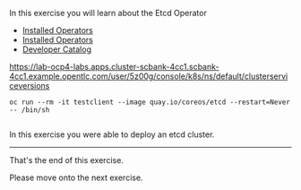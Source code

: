 In this exercise you will learn about the Etcd Operator

* [Installed Operators](%console_url%/ns/%project_namespace%/clusterserviceversions)
* [Installed Operators](%console_url%/clusterserviceversions/ns/%project_namespace%)
* [Developer Catalog](%console_url%/catalog/ns/%project_namespace%)

https://lab-ocp4-labs.apps.cluster-scbank-4cc1.scbank-4cc1.example.opentlc.com/user/5z00g/console/k8s/ns/default/clusterserviceversions

```execute
oc run --rm -it testclient --image quay.io/coreos/etcd --restart=Never -- /bin/sh
```

```execute

```



In this exercise you were able to deploy an etcd cluster. 

---
That's the end of this exercise.

Please move onto the next exercise.  
